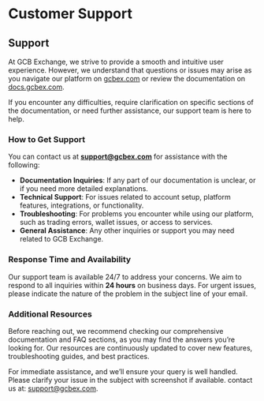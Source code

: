 # Customer Support

## Support

At GCB Exchange, we strive to provide a smooth and intuitive user experience. However, we understand that questions or issues may arise as you navigate our platform on [gcbex.com](https://www.gcbex.com) or review the documentation on [docs.gcbex.com](https://docs.gcbex.com).

If you encounter any difficulties, require clarification on specific sections of the documentation, or need further assistance, our support team is here to help.

### How to Get Support

You can contact us at **support@gcbex.com** for assistance with the following:

* **Documentation Inquiries**: If any part of our documentation is unclear, or if you need more detailed explanations.
* **Technical Support**: For issues related to account setup, platform features, integrations, or functionality.
* **Troubleshooting**: For problems you encounter while using our platform, such as trading errors, wallet issues, or access to services.
* **General Assistance**: Any other inquiries or support you may need related to GCB Exchange.

### Response Time and Availability

Our support team is available 24/7 to address your concerns. We aim to respond to all inquiries within **24 hours** on business days. For urgent issues, please indicate the nature of the problem in the subject line of your email.

### Additional Resources

Before reaching out, we recommend checking our comprehensive documentation and FAQ sections, as you may find the answers you’re looking for. Our resources are continuously updated to cover new features, troubleshooting guides, and best practices.

For immediate assistanc&#x65;**,** and we’ll ensure your query is well handled. Please clarify your issue in the subject with screenshot if available. contact us at:  [support@gcbex.com](mailto:support@gcbex.com).
